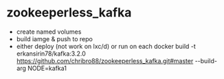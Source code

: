# zookeeperless_kafka
- create named volumes
- build iamge & push to repo
- either deploy (not work on lxc/d) or run on each
docker build -t erkansirin78/kafka:3.2.0 https://github.com/chribro88/zookeeperless_kafka.git#master --build-arg NODE=kafka1
